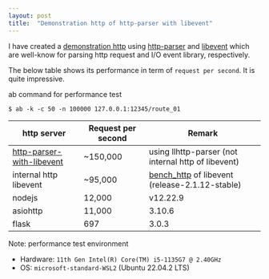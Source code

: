 ```yaml
---
layout: post
title:  "Demonstration http of http-parser with libevent"
---
```


I have created a [demonstration http](https://github.com/avble/http-parser-with-libevent) using [http-parser](https://github.com/nodejs/llhttp) and [libevent](https://github.com/libevent/libevent) which are well-know for parsing http request and I/O event library, respectively.

The below table shows its performance in term of `request per second`. It is quite impressive.

ab command for performance test
``` shell
$ ab -k -c 50 -n 100000 127.0.0.1:12345/route_01
```

| http server | Request per second | Remark |
|----|----|----|
| [http-parser-with-libevent](https://github.com/avble/http-parser-with-libevent)  |      ~150,000      |  using llhttp-parser (not internal http of libevent) |
| internal http libevent  |      ~95,000      |  [bench_http](https://github.com/libevent/libevent/blob/master/test/bench_http.c) of libevent (release-2.1.12-stable) |
| nodejs   |    12,000  | v12.22.9 |
| asiohttp | 11,000 | 3.10.6 |
| flask   | 697 | 3.0.3 |


Note: performance test environment
* Hardware: `11th Gen Intel(R) Core(TM) i5-1135G7 @ 2.40GHz` 
* OS: `microsoft-standard-WSL2` (Ubuntu 22.04.2 LTS)
